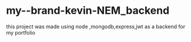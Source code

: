 # my--brand-kevin-NEM_backend


this project was made using node ,mongodb,express,jwt 
as a backend for my portfolio 
